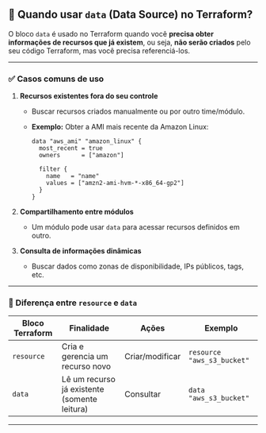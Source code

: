 ## 📘 Quando usar `data` (Data Source) no Terraform?

O bloco `data` é usado no Terraform quando você **precisa obter informações de recursos que já existem**, ou seja, **não serão criados** pelo seu código Terraform, mas você precisa referenciá-los.

---

### ✅ Casos comuns de uso

1. **Recursos existentes fora do seu controle**

   - Buscar recursos criados manualmente ou por outro time/módulo.
   - **Exemplo:** Obter a AMI mais recente da Amazon Linux:

     ```hcl
     data "aws_ami" "amazon_linux" {
       most_recent = true
       owners      = ["amazon"]

       filter {
         name   = "name"
         values = ["amzn2-ami-hvm-*-x86_64-gp2"]
       }
     }
     ```

2. **Compartilhamento entre módulos**

   - Um módulo pode usar `data` para acessar recursos definidos em outro.

3. **Consulta de informações dinâmicas**
   - Buscar dados como zonas de disponibilidade, IPs públicos, tags, etc.

---

### 🔁 Diferença entre `resource` e `data`

| Bloco Terraform | Finalidade                                   | Ações           | Exemplo                    |
| --------------- | -------------------------------------------- | --------------- | -------------------------- |
| `resource`      | Cria e gerencia um recurso novo              | Criar/modificar | `resource "aws_s3_bucket"` |
| `data`          | Lê um recurso já existente (somente leitura) | Consultar       | `data "aws_s3_bucket"`     |

---

